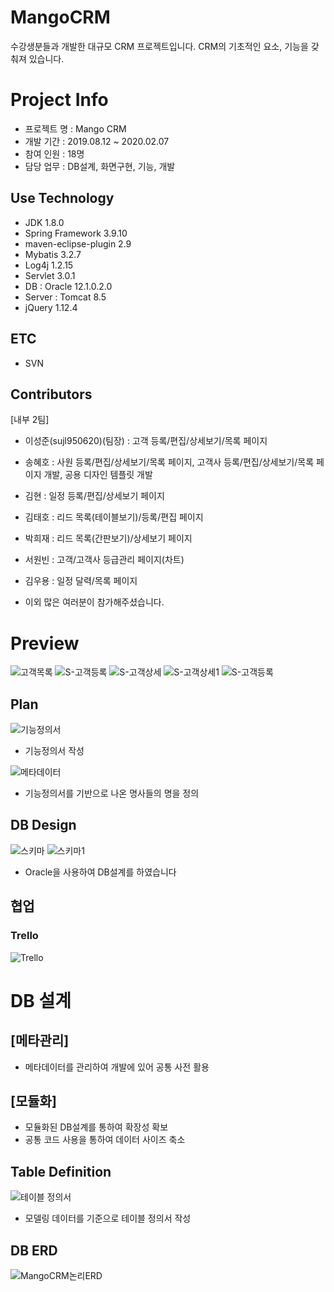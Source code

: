 # MangoCRM
수강생분들과 개발한 대규모 CRM 프로젝트입니다.
CRM의 기초적인 요소, 기능을 갖춰져 있습니다.

# Project Info
- 프로젝트 명 : Mango CRM
- 개발 기간 : 2019.08.12 ~ 2020.02.07
- 참여 인원 : 18명
- 담당 업무 : DB설계, 화면구현, 기능, 개발

## Use Technology
- JDK 1.8.0
- Spring Framework 3.9.10
- maven-eclipse-plugin 2.9
- Mybatis 3.2.7
- Log4j 1.2.15
- Servlet 3.0.1
- DB : Oracle 12.1.0.2.0
- Server : Tomcat 8.5
- jQuery 1.12.4

## ETC
- SVN

## Contributors
[내부 2팀]
- 이성준(sujl950620)(팀장) : 고객 등록/편집/상세보기/목록 페이지
- 송혜호 : 사원 등록/편집/상세보기/목록 페이지, 고객사 등록/편집/상세보기/목록 페이지 개발, 공용 디자인 템플릿 개발
- 김현 : 일정 등록/편집/상세보기 페이지
- 김태호 : 리드 목록(테이블보기)/등록/편집 페이지
- 박희재 : 리드 목록(간판보기)/상세보기 페이지
- 서원빈 : 고객/고객사 등급관리 페이지(차트)
- 김우용 : 일정 달력/목록 페이지

- 이외 많은 여러분이 참가해주셨습니다.

# Preview
![고객목록](https://user-images.githubusercontent.com/58777597/75110448-93409d80-5671-11ea-8d25-d908ecd3a942.PNG)
![S-고객등록](https://user-images.githubusercontent.com/58777597/75110456-b66b4d00-5671-11ea-8d8b-7e180465abce.PNG)
![S-고객상세](https://user-images.githubusercontent.com/58777597/75110459-b8cda700-5671-11ea-81d1-f48e05cd6d66.PNG)
![S-고객상세1](https://user-images.githubusercontent.com/58777597/75110460-b9fed400-5671-11ea-809f-491c0dc0ebb6.PNG)
![S-고객등록](https://user-images.githubusercontent.com/58777597/75110462-bd925b00-5671-11ea-8473-f63bde743ebf.PNG)

## Plan
![기능정의서](https://user-images.githubusercontent.com/58777597/75110687-840f1f00-5674-11ea-976d-6c3c6d481c90.png)
- 기능정의서 작성

![메타데이터](https://user-images.githubusercontent.com/58777597/75110718-f67fff00-5674-11ea-9a3c-883d5a2a70cd.PNG)
- 기능정의서를 기반으로 나온 명사들의 명을 정의

## DB Design
![스키마](https://user-images.githubusercontent.com/58777597/75110667-3abecf80-5674-11ea-9b67-5f6c679d898a.PNG)
![스키마1](https://user-images.githubusercontent.com/58777597/75110668-3c889300-5674-11ea-9e22-8a8dc88d633e.PNG)
- Oracle을 사용하여 DB설계를 하였습니다

## 협업
### Trello
![Trello](https://www.notion.so/image/https%3A%2F%2Fs3-us-west-2.amazonaws.com%2Fsecure.notion-static.com%2F1602607e-f955-4373-9e15-1f2585f02bd4%2FUntitled.png?table=block&id=f6c98c3c-ae1a-4acc-bdc4-f00776f68585&width=1920&userId=6fccea26-95c2-4666-8989-cbba516a665f&cache=v2)

# DB 설계
## [메타관리]
- 메타데이터를 관리하여 개발에 있어 공통 사전 활용

## [모듈화]
- 모듈화된 DB설계를 통하여 확장성 확보
- 공통 코드 사용을 통하여 데이터 사이즈 축소

## Table Definition
![테이블 정의서](https://user-images.githubusercontent.com/58777597/75110682-7063b880-5674-11ea-8442-4d9e46c540f5.png)
- 모델링 데이터를 기준으로 테이블 정의서 작성

## DB ERD
![MangoCRM논리ERD](https://user-images.githubusercontent.com/58777597/75110606-7907bf00-5673-11ea-9864-f25680a8661b.png)